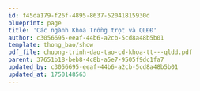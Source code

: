 ```yaml
---
id: f45da179-f26f-4895-8637-52041815930d
blueprint: page
title: 'Các ngành Khoa Trồng trọt và QLĐĐ'
author: c3056695-eeaf-44b6-a2cb-5cd8a48b5b01
template: thong_bao/show
pdf_file: chuong-trinh-dao-tao-cd-khoa-tt---qldd.pdf
parent: 37651b18-beb8-4c8b-a5e7-9505f9dc1fa7
updated_by: c3056695-eeaf-44b6-a2cb-5cd8a48b5b01
updated_at: 1750148563
---
```

